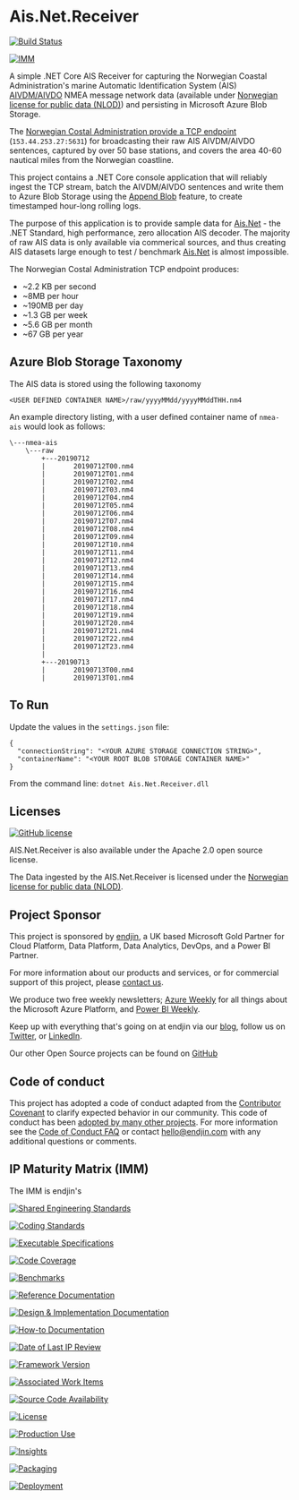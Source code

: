 # Ais.Net.Receiver

[![Build Status](https://dev.azure.com/endjin-labs/Ais.Net.Receiver/_apis/build/status/ais-dotnet.Ais.Net.Receiver?branchName=master)](https://dev.azure.com/endjin-labs/Ais.Net.Receiver/_build/latest?definitionId=1&branchName=master)

[![IMM](https://endimmfuncdev.azurewebsites.net/api/imm/github/ais-dotnet/Ais.Net.Receiver/total?nocache=true)](https://endimmfuncdev.azurewebsites.net/api/imm/github/ais-dotnet/Ais.Net.Receiver/total?nocache=true)

A simple .NET Core AIS Receiver for capturing the Norwegian Coastal Administration's marine Automatic Identification System (AIS) [AIVDM/AIVDO](https://gpsd.gitlab.io/gpsd/AIVDM.html) NMEA message network data (available under [Norwegian license for public data (NLOD)](https://data.norge.no/nlod/en/2.0)) and persisting in Microsoft Azure Blob Storage.

The [Norwegian Costal Administration provide a TCP endpoint](https://ais.kystverket.no/) (`153.44.253.27:5631`) for broadcasting their raw AIS AIVDM/AIVDO sentences, captured by over 50 base stations, and covers the area 40-60 nautical miles from the Norwegian coastline.

This project contains a .NET Core console application that will reliably ingest the TCP stream, batch the AIVDM/AIVDO sentences and write them to Azure Blob Storage using the [Append Blob](https://docs.microsoft.com/en-us/rest/api/storageservices/append-block) feature, to create timestamped hour-long rolling logs.

The purpose of this application is to provide sample data for [Ais.Net](https://github.com/ais-dotnet/Ais.Net) - the .NET Standard, high performance, zero allocation AIS decoder. The majority of raw AIS data is only available via commerical sources, and thus creating AIS datasets large enough to test / benchmark [Ais.Net](https://github.com/ais-dotnet/Ais.Net) is almost impossible. 

The Norwegian Costal Administration TCP endpoint produces: 
- ~2.2 KB per second 
- ~8MB per hour 
- ~190MB per day 
- ~1.3 GB per week 
- ~5.6 GB per month
- ~67 GB per year

## Azure Blob Storage Taxonomy

The AIS data is stored using the following taxonomy

`<USER DEFINED CONTAINER NAME>/raw/yyyyMMdd/yyyyMMddTHH.nm4`

An example directory listing, with a user defined container name of `nmea-ais` would look as follows:

```
\---nmea-ais
    \---raw
        +---20190712
        |       20190712T00.nm4
        |       20190712T01.nm4
        |       20190712T02.nm4
        |       20190712T03.nm4
        |       20190712T04.nm4
        |       20190712T05.nm4
        |       20190712T06.nm4
        |       20190712T07.nm4
        |       20190712T08.nm4
        |       20190712T09.nm4
        |       20190712T10.nm4
        |       20190712T11.nm4
        |       20190712T12.nm4
        |       20190712T13.nm4
        |       20190712T14.nm4
        |       20190712T15.nm4
        |       20190712T16.nm4
        |       20190712T17.nm4
        |       20190712T18.nm4
        |       20190712T19.nm4
        |       20190712T20.nm4
        |       20190712T21.nm4
        |       20190712T22.nm4
        |       20190712T23.nm4
        |
        +---20190713
        |       20190713T00.nm4
        |       20190713T01.nm4
```

## To Run

Update the values in the `settings.json` file:

```
{
  "connectionString": "<YOUR AZURE STORAGE CONNECTION STRING>",
  "containerName": "<YOUR ROOT BLOB STORAGE CONTAINER NAME>"
} 
```

From the command line: `dotnet Ais.Net.Receiver.dll`

## Licenses

[![GitHub license](https://img.shields.io/badge/license-Apache%202-blue.svg)](https://raw.githubusercontent.com/ais-dotnet/Ais.Net.Receiver/master/LICENSE)

AIS.Net.Receiver is also available under the Apache 2.0 open source license.
 
The Data ingested by the AIS.Net.Receiver is licensed under the [Norwegian license for public data (NLOD)](https://data.norge.no/nlod/en/2.0).

## Project Sponsor

This project is sponsored by [endjin](https://endjin.com), a UK based Microsoft Gold Partner for Cloud Platform, Data Platform, Data Analytics, DevOps, and a Power BI Partner.

For more information about our products and services, or for commercial support of this project, please [contact us](https://endjin.com/contact-us). 

We produce two free weekly newsletters; [Azure Weekly](https://azureweekly.info) for all things about the Microsoft Azure Platform, and [Power BI Weekly](https://powerbiweekly.info).

Keep up with everything that's going on at endjin via our [blog](https://blogs.endjin.com/), follow us on [Twitter](https://twitter.com/endjin), or [LinkedIn](https://www.linkedin.com/company/1671851/).

Our other Open Source projects can be found on [GitHub](https://github.com/endjin)

## Code of conduct

This project has adopted a code of conduct adapted from the [Contributor Covenant](http://contributor-covenant.org/) to clarify expected behavior in our community. This code of conduct has been [adopted by many other projects](http://contributor-covenant.org/adopters/). For more information see the [Code of Conduct FAQ](https://opensource.microsoft.com/codeofconduct/faq/) or contact [&#104;&#101;&#108;&#108;&#111;&#064;&#101;&#110;&#100;&#106;&#105;&#110;&#046;&#099;&#111;&#109;](&#109;&#097;&#105;&#108;&#116;&#111;:&#104;&#101;&#108;&#108;&#111;&#064;&#101;&#110;&#100;&#106;&#105;&#110;&#046;&#099;&#111;&#109;) with any additional questions or comments.

## IP Maturity Matrix (IMM)

The IMM is endjin's 

[![Shared Engineering Standards](https://endimmfuncdev.azurewebsites.net/api/imm/github/ais-dotnet/Ais.Net.Receiver/rule/74e29f9b-6dca-4161-8fdd-b468a1eb185d?nocache=true)](https://endimmfuncdev.azurewebsites.net/api/imm/github/ais-dotnet/Ais.Net.Receiver/rule/74e29f9b-6dca-4161-8fdd-b468a1eb185d?nocache=true)

[![Coding Standards](https://endimmfuncdev.azurewebsites.net/api/imm/github/ais-dotnet/Ais.Net.Receiver/rule/f6f6490f-9493-4dc3-a674-15584fa951d8?nocache=true)](https://endimmfuncdev.azurewebsites.net/api/imm/github/ais-dotnet/Ais.Net.Receiver/rule/f6f6490f-9493-4dc3-a674-15584fa951d8?nocache=true)

[![Executable Specifications](https://endimmfuncdev.azurewebsites.net/api/imm/github/ais-dotnet/Ais.Net.Receiver/rule/bb49fb94-6ab5-40c3-a6da-dfd2e9bc4b00?nocache=true)](https://endimmfuncdev.azurewebsites.net/api/imm/github/ais-dotnet/Ais.Net.Receiver/rule/bb49fb94-6ab5-40c3-a6da-dfd2e9bc4b00?nocache=true)

[![Code Coverage](https://endimmfuncdev.azurewebsites.net/api/imm/github/ais-dotnet/Ais.Net.Receiver/rule/0449cadc-0078-4094-b019-520d75cc6cbb?nocache=true)](https://endimmfuncdev.azurewebsites.net/api/imm/github/ais-dotnet/Ais.Net.Receiver/rule/0449cadc-0078-4094-b019-520d75cc6cbb?nocache=true)

[![Benchmarks](https://endimmfuncdev.azurewebsites.net/api/imm/github/ais-dotnet/Ais.Net.Receiver/rule/64ed80dc-d354-45a9-9a56-c32437306afa?nocache=true)](https://endimmfuncdev.azurewebsites.net/api/imm/github/ais-dotnet/Ais.Net.Receiver/rule/64ed80dc-d354-45a9-9a56-c32437306afa?nocache=true)

[![Reference Documentation](https://endimmfuncdev.azurewebsites.net/api/imm/github/ais-dotnet/Ais.Net.Receiver/rule/2a7fc206-d578-41b0-85f6-a28b6b0fec5f?nocache=true)](https://endimmfuncdev.azurewebsites.net/api/imm/github/ais-dotnet/Ais.Net.Receiver/rule/2a7fc206-d578-41b0-85f6-a28b6b0fec5f?nocache=true)

[![Design & Implementation Documentation](https://endimmfuncdev.azurewebsites.net/api/imm/github/ais-dotnet/Ais.Net.Receiver/rule/f026d5a2-ce1a-4e04-af15-5a35792b164b?nocache=true)](https://endimmfuncdev.azurewebsites.net/api/imm/github/ais-dotnet/Ais.Net.Receiver/rule/f026d5a2-ce1a-4e04-af15-5a35792b164b?nocache=true)

[![How-to Documentation](https://endimmfuncdev.azurewebsites.net/api/imm/github/ais-dotnet/Ais.Net.Receiver/rule/145f2e3d-bb05-4ced-989b-7fb218fc6705?nocache=true)](https://endimmfuncdev.azurewebsites.net/api/imm/github/ais-dotnet/Ais.Net.Receiver/rule/145f2e3d-bb05-4ced-989b-7fb218fc6705?nocache=true)

[![Date of Last IP Review](https://endimmfuncdev.azurewebsites.net/api/imm/github/ais-dotnet/Ais.Net.Receiver/rule/da4ed776-0365-4d8a-a297-c4e91a14d646?nocache=true)](https://endimmfuncdev.azurewebsites.net/api/imm/github/ais-dotnet/Ais.Net.Receiver/rule/da4ed776-0365-4d8a-a297-c4e91a14d646?nocache=true)

[![Framework Version](https://endimmfuncdev.azurewebsites.net/api/imm/github/ais-dotnet/Ais.Net.Receiver/rule/6c0402b3-f0e3-4bd7-83fe-04bb6dca7924?nocache=true)](https://endimmfuncdev.azurewebsites.net/api/imm/github/ais-dotnet/Ais.Net.Receiver/rule/6c0402b3-f0e3-4bd7-83fe-04bb6dca7924?nocache=true)

[![Associated Work Items](https://endimmfuncdev.azurewebsites.net/api/imm/github/ais-dotnet/Ais.Net.Receiver/rule/79b8ff50-7378-4f29-b07c-bcd80746bfd4?nocache=true)](https://endimmfuncdev.azurewebsites.net/api/imm/github/ais-dotnet/Ais.Net.Receiver/rule/79b8ff50-7378-4f29-b07c-bcd80746bfd4?nocache=true)

[![Source Code Availability](https://endimmfuncdev.azurewebsites.net/api/imm/github/ais-dotnet/Ais.Net.Receiver/rule/30e1b40b-b27d-4631-b38d-3172426593ca?nocache=true)](https://endimmfuncdev.azurewebsites.net/api/imm/github/ais-dotnet/Ais.Net.Receiver/rule/30e1b40b-b27d-4631-b38d-3172426593ca?nocache=true)

[![License](https://endimmfuncdev.azurewebsites.net/api/imm/github/ais-dotnet/Ais.Net.Receiver/rule/d96b5bdc-62c7-47b6-bcc4-de31127c08b7?nocache=true)](https://endimmfuncdev.azurewebsites.net/api/imm/github/ais-dotnet/Ais.Net.Receiver/rule/d96b5bdc-62c7-47b6-bcc4-de31127c08b7?nocache=true)

[![Production Use](https://endimmfuncdev.azurewebsites.net/api/imm/github/ais-dotnet/Ais.Net.Receiver/rule/87ee2c3e-b17a-4939-b969-2c9c034d05d7?nocache=true)](https://endimmfuncdev.azurewebsites.net/api/imm/github/ais-dotnet/Ais.Net.Receiver/rule/87ee2c3e-b17a-4939-b969-2c9c034d05d7?nocache=true)

[![Insights](https://endimmfuncdev.azurewebsites.net/api/imm/github/ais-dotnet/Ais.Net.Receiver/rule/71a02488-2dc9-4d25-94fa-8c2346169f8b?nocache=true)](https://endimmfuncdev.azurewebsites.net/api/imm/github/ais-dotnet/Ais.Net.Receiver/rule/71a02488-2dc9-4d25-94fa-8c2346169f8b?nocache=true)

[![Packaging](https://endimmfuncdev.azurewebsites.net/api/imm/github/ais-dotnet/Ais.Net.Receiver/rule/547fd9f5-9caf-449f-82d9-4fba9e7ce13a?nocache=true)](https://endimmfuncdev.azurewebsites.net/api/imm/github/ais-dotnet/Ais.Net.Receiver/rule/547fd9f5-9caf-449f-82d9-4fba9e7ce13a?nocache=true)

[![Deployment](https://endimmfuncdev.azurewebsites.net/api/imm/github/ais-dotnet/Ais.Net.Receiver/rule/edea4593-d2dd-485b-bc1b-aaaf18f098f9?nocache=true)](https://endimmfuncdev.azurewebsites.net/api/imm/github/ais-dotnet/Ais.Net.Receiver/rule/edea4593-d2dd-485b-bc1b-aaaf18f098f9?nocache=true)